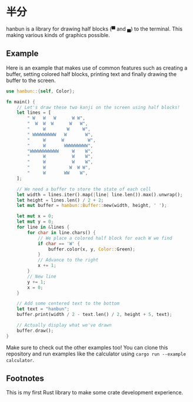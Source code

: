 # 半分

hanbun is a library for drawing half blocks (▀ and ▄) to the terminal.
This making various kinds of graphics possible.

## Example

Here is an example that makes use of common features
such as creating a buffer, setting colored half blocks, printing text
and finally drawing the buffer to the screen.

```rs
use hanbun::{self, Color};

fn main() {
    // Let's draw these two kanji on the screen using half blocks!
    let lines = [
        " W   W   W      W W",
        "  W  W  W      W   W",
        "     W        W     W",
        " WWWWWWWWW   W       W",
        "     W      W         W",
        "     W       WWWWWWWWW",
        "WWWWWWWWWWW     W    W",
        "     W          W    W",
        "     W          W    W",
        "     W         W  W W",
        "     W       WW    W",
    ];

    // We need a buffer to store the state of each cell
    let width = lines.iter().map(|line| line.len()).max().unwrap();
    let height = lines.len() / 2 + 2;
    let mut buffer = hanbun::Buffer::new(width, height, ' ');

    let mut x = 0;
    let mut y = 0;
    for line in &lines {
        for char in line.chars() {
            // We place a colored half block for each W we find
            if char == 'W' {
                buffer.color(x, y, Color::Green);
            }
            // Advance to the right
            x += 1;
        }
        // New line
        y += 1;
        x = 0;
    }

    // Add some centered text to the bottom
    let text = "hanbun";
    buffer.print(width / 2 - text.len() / 2, height + 5, text);

    // Actually display what we've drawn
    buffer.draw();
}
```

<!--Add an image here-->

Make sure to check out the other examples too!
You can clone this repository and run examples
like the calculator using `cargo run --example calculator`.

## Footnotes

This is my first Rust library to make some crate development experience.